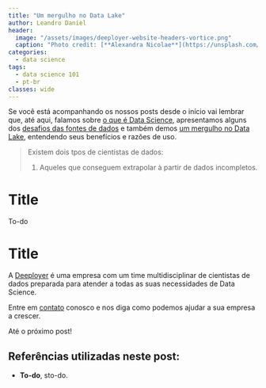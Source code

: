 ```yaml
---
title: "Um mergulho no Data Lake"
author: Leandro Daniel
header:
  image: "/assets/images/deeployer-website-headers-vortice.png"
  caption: "Photo credit: [**Alexandra Nicolae**](https://unsplash.com/@macnicolae)"
categories:
  - data science
tags: 
  - data science 101
  - pt-br
classes: wide
---
```


Se você está acompanhando os nossos posts desde o início vai lembrar que, até aqui, falamos sobre [o que é Data Science](https://deeployer.com.br/data%20science/post-o-que-e-data-science/), apresentamos alguns dos [desafios das fontes de dados](https://deeployer.com.br/data%20science/post-os-desafios-das-fontes-de-dados/) e também demos [um mergulho no Data Lake](https://deeployer.com.br/data%20science/post-um-mergulho-no-data-lake/), entendendo seus benefícios e razões de uso. 

> Existem dois tpos de cientistas de dados:
> 1) Aqueles que conseguem extrapolar à partir de dados incompletos.

# Title

To-do

# Title


A [Deeployer](mailto:contato@deeployer.com) é uma empresa com um time multidisciplinar de cientistas de dados preparada para atender a todas as suas necessidades de Data Science. 

Entre em [contato](https://deeployer.com/contact/) conosco e nos diga como podemos ajudar a sua empresa a crescer.

Até o próximo post!

## Referências utilizadas neste post:
- **To-do**, sto-do. 

